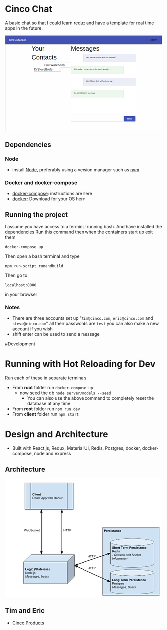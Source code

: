 # Cinco Chat

A basic chat so that I could learn redux and have a template for real time apps in the future.

![Oh wowie](UIOverview.png)

## Dependencies

### Node

- install [Node](nodejs.org), preferably using a version manager such as [nvm](https://github.com/creationix/nvm)

### Docker and docker-compose

- [docker-compose](https://github.com/docker/compose/releases): instructions are here
- [docker](https://store.docker.com/search?type=edition&offering=community): Download for your OS here


## Running the project

I assume you have access to a terminal running bash. And have installed the dependencies
Run this command then when the containers start up exit them

```
docker-compose up
```

Then open a bash terminal and type

```
npm run-script runandbuild
```

Then go to 

```
localhost:8000 
```

in your browser

### Notes
- There are three accounts set up "`tim@cinco.com`, `eric@cinco.com` and `steve@cinco.com`" 
all their passwords are `test` you can also make a new account if you wish
- shift enter can be used to send a message

#Development

# Running with Hot Reloading for Dev

Run each of these in separate terminals

- From **root** folder run `docker-compose up`
    - now seed the db `node server/models --seed`
        - You can also use the above command to completely reset the database at any time
- From **root** folder run `npm run dev`
- From **client** folder run `npm start`

# Design and Architecture
- Built with React.js, Redux, Material UI, Redis, Postgres, docker, docker-compose, node and express

## Architecture
![Overview of architecture](Architecture.png)

## Tim and Eric
- [Cinco Products](https://www.youtube.com/watch?v=TLa1jlhEtu8)
